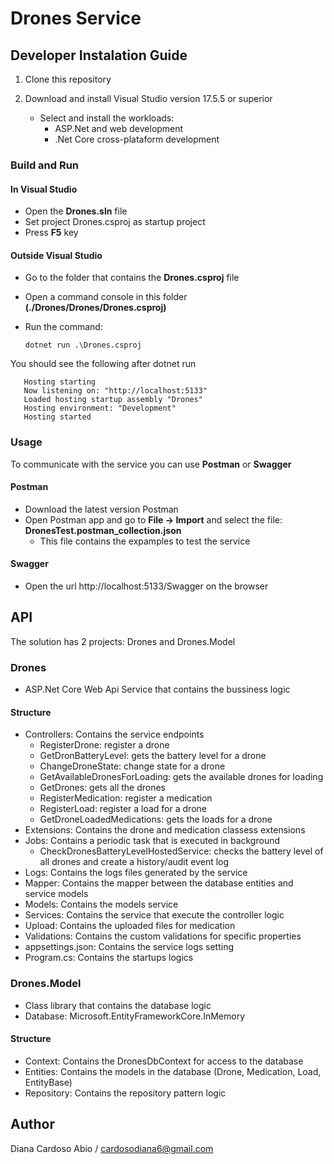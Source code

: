 # Drones Service

## Developer Instalation Guide

1. Clone this repository

2. Download and install Visual Studio version 17.5.5 or superior
    - Select and install the workloads:
        - ASP.Net and web development
        - .Net Core cross-plataform development

### Build and Run

#### In Visual Studio

- Open the **Drones.sln** file
- Set project Drones.csproj as startup project
- Press **F5** key

#### Outside Visual Studio

- Go to the folder that contains the **Drones.csproj** file
- Open a command console in this folder **(./Drones/Drones/Drones.csproj)**
- Run the command:

     ``` 
     dotnet run .\Drones.csproj
     ```


You should see the following after dotnet run
 ``` 
    Hosting starting
    Now listening on: "http://localhost:5133"
    Loaded hosting startup assembly "Drones"
    Hosting environment: "Development"
    Hosting started
```

### Usage

To communicate with the service you can use **Postman** or **Swagger**

#### Postman

- Download the latest version Postman
- Open Postman app and go to **File -> Import** and select the file: **DronesTest.postman_collection.json**
    - This file contains the expamples to test the service

#### Swagger

- Open the url http://localhost:5133/Swagger on the browser

## API
The solution has 2 projects: Drones and Drones.Model

### Drones
- ASP.Net Core Web Api Service that contains the bussiness logic

#### Structure
- Controllers: Contains the service endpoints
    - RegisterDrone: register a drone
    - GetDronBatteryLevel: gets the battery level for a drone
    - ChangeDroneState: change state for a drone
    - GetAvailableDronesForLoading: gets the available drones for loading
    - GetDrones: gets all the drones
    - RegisterMedication: register a medication
    - RegisterLoad: register a load for a drone
    - GetDroneLoadedMedications: gets the loads for a drone
- Extensions: Contains the drone and medication classess extensions
- Jobs: Contains a periodic task that is executed in background
    - CheckDronesBatteryLevelHostedService: checks the battery level of all drones and create a history/audit event log
- Logs: Contains the logs files generated by the service
- Mapper: Contains the mapper between the database entities and service models
- Models: Contains the models service
- Services: Contains the service that execute the controller logic
- Upload: Contains the uploaded files for medication
- Validations: Contains the custom validations for specific properties
- appsettings.json: Contains the service logs setting 
- Program.cs: Contains the startups logics


### Drones.Model
- Class library that contains the database logic
- Database: Microsoft.EntityFrameworkCore.InMemory

#### Structure
- Context: Contains the DronesDbContext for access to the database
- Entities: Contains the models in the database (Drone, Medication, Load, EntityBase)
- Repository: Contains the repository pattern logic


## Author

Diana Cardoso Abio / <cardosodiana6@gmail.com>
